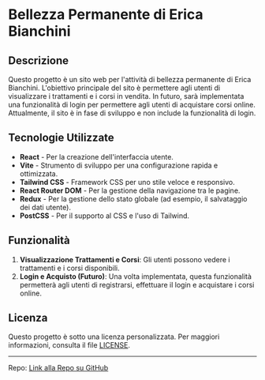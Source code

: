 # Bellezza Permanente di Erica Bianchini

## Descrizione

Questo progetto è un sito web per l'attività di bellezza permanente di Erica Bianchini. L'obiettivo principale del sito è permettere agli utenti di visualizzare i trattamenti e i corsi in vendita. In futuro, sarà implementata una funzionalità di login per permettere agli utenti di acquistare corsi online. Attualmente, il sito è in fase di sviluppo e non include la funzionalità di login.

## Tecnologie Utilizzate

- **React** - Per la creazione dell'interfaccia utente.
- **Vite** - Strumento di sviluppo per una configurazione rapida e ottimizzata.
- **Tailwind CSS** - Framework CSS per uno stile veloce e responsivo.
- **React Router DOM** - Per la gestione della navigazione tra le pagine.
- **Redux** - Per la gestione dello stato globale (ad esempio, il salvataggio dei dati utente).
- **PostCSS** - Per il supporto al CSS e l'uso di Tailwind.

## Funzionalità

1. **Visualizzazione Trattamenti e Corsi**: Gli utenti possono vedere i trattamenti e i corsi disponibili.
2. **Login e Acquisto (Futuro)**: Una volta implementata, questa funzionalità permetterà agli utenti di registrarsi, effettuare il login e acquistare i corsi online.

## Licenza

Questo progetto è sotto una licenza personalizzata. Per maggiori informazioni, consulta il file [LICENSE](./LICENSE).

---

Repo: [Link alla Repo su GitHub](https://github.com/DiegoBas17/bellezzaPermanente/tree/main)
